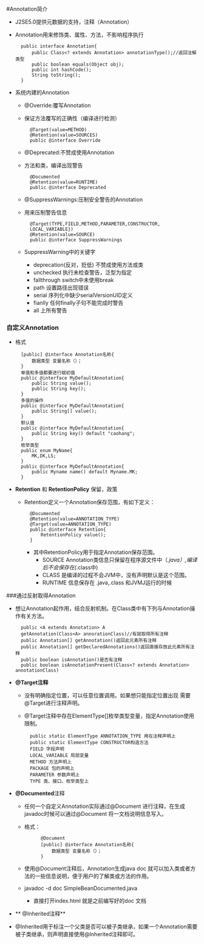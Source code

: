 #Annotation简介
* J2SE5.0提供元数据的支持，注释（Annotation）
* Annotation用来修饰类、属性、方法，不影响程序执行
	
		public interface Annotation{
			public Class<? extends Annotation> annotationType();//返回注解类型
			public boolean equals(Object obj);
			public int hashCode();
			String toString();
		}
* 系统内建的Annotation
	* @Override:覆写Annotation
	* 保证方法覆写的正确性（编译进行检测）
	
			@Target(value=METHOD)
			@Retention(value=SOURCES)
			public @interface Override
	* @Deprecated:不赞成使用Annotation
	* 方法和类，编译出现警告
	
			@Documented
			@Retention(value=RUNTIME)
			public @interface Deprecated
	* @SuppressWarnings:压制安全警告的Annotation
	* 用来压制警告信息
	
			@Target(TYPE,FIELD,METHOD,PARAMETER,CONSTRUCTOR,
			LOCAL_VARIABLE})
			@Retention(value=SOURCE)
			public @interface SuppressWarnings
	*	SuppressWarning中的关键字
		*	deprecation(反对，贬低) 不赞成使用方法或类
		*	unchecked 执行未检查警告，泛型为指定
		*	fallthrough switch中未使用break
		*	path 设置路径出现错误
		*	serial 序列化中缺少serialVersionUID定义
		*	fianlly 任何finally子句不能完成时警告
		*	all 上所有警告
### 自定义Annotation
* 格式

		[public] @interface Annotation名称{
			数据类型 变量名称（）；
		}
		单值和多值都要进行赋初值
		public @interface MyDefaultAnnotation{
			public String value();
			public String key();
		}
		多值的操作
		public @interface MyDefaultAnnotation{
			public String[] value();
		}
		默认值
		public @interface MyDefaultAnnotation{
			public String key() default "caohang"; 
		}
		枚举类型
		public enum MyName{
			MK,DK,LS;
		}
		public @interface MyDefaultAnnotation{
			public Myname name() default Myname.MK;
		}
* **Retention** 和 **RetentionPolicy** 保留，政策
	* Retention定义一个Annotation保存范围，有如下定义：
	
			@Documented
			@Retention(value=ANNOTATION_TYPE)
			@Target(value=ANNOTATION_TYPE)
			public @interface Retention{
				RetentionPolicy value();
			}
		* 其中RetentionPolicy用于指定Annotation保存范围。
			* SOURCE Annotation类信息只保留在程序源文件中（*.java）,编译后不会保存在(*.class中)
			* CLASS 是编译的过程不会JVM中，没有声明默认是这个范围。
			* RUNTIME 信息保存在 .java,.class 和JVMJ运行的时候

###通过反射取得Annotation
* 想让Annotation起作用，结合反射机制。在Class类中有下列与Annotation操作有关方法。
	
		public <A extends Annotation> A 
		getAnnotation(Class<A> annorationClass)//有就取得所有注释
		public Annotation[] getAnnotation()返回此元素所有注释
		public Annotation[] getDeclaredAnnotations()返回直接存放此元素所有注释
		public boolean isAnnotation()是否有注释
		public boolean isAnnotationPresent(Class<? extends Annotation> annotationClass)
* **@Target注释**
	* 没有明确指定位置，可以任意位置调用。如果想只能指定位置出现
		需要@Target进行注释声明。
	* @Target注释中存在ElementType[]枚举类型变量，指定Annotation使用限制。
	
			public static ElementType ANNOTATION_TYPE 用在注释声明上
			public static ElementType CONSTRUCTOR构造方法
			FIELD 字段声明
			LOCAL_VARIABLE 局部变量
			METHOD 方法声明上
			PACKAGE 包的声明上
			PARAMETER 参数声明上
			TYPE 类、接口、枚举类型上
* **@Documented**注释
	* 任何一个自定义Annotation实际通过@Document 进行注释，在生成javadoc时候可以通过@Document 将一文档说明信息写入。
	* 格式：
				
				@Document
				[public] @interface Annotation名称{
					数据类型 变量名称（）；
				}
	* 使用@Document注释后，Annotation生成java doc 就可以加入类或者方法的一些信息说明，便于用户的了解类或方法的作用。
	* javadoc -d doc SimpleBeanDocumented.java
		* 直接打开index.html 就是之前编写好的doc 文档
* ** @Inherited注释**
* @Inherited用于标注一个父类是否可以被子类继承，如果一个Annotation需要被子类继承，则声明直接使用@Inherited注释即可。